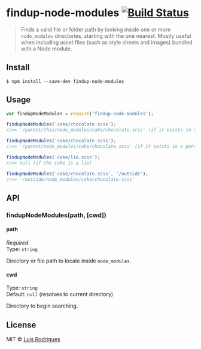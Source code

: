 # findup-node-modules [![Build Status](https://travis-ci.org/goblindegook/findup-node-modules.svg?branch=master)](https://travis-ci.org/goblindegook/findup-node-modules)

> Finds a valid file or folder path by looking inside one or more `node_modules` directories, starting with the one nearest.  Mostly useful when including asset files (such as style sheets and images) bundled with a Node module.


## Install

```
$ npm install --save-dev findup-node-modules
```


## Usage

```js
var findupNodeModules = require('findup-node-modules');

findupNodeModules('cake/chocolate.scss');
//=> '/parent/this/node_modules/cake/chocolate.scss' (if it exists in this directory's node_modules)

findupNodeModules('cake/chocolate.scss');
//=> '/parent/node_modules/cake/chocolate.scss' (if it exists in a parent's node_modules)

findupNodeModules('cake/lie.scss');
//=> null (if the cake is a lie)

findupNodeModules('cake/chocolate.scss', '/outside');
//=> '/outside/node_modules/cake/chocolate.scss'
```


## API

### findupNodeModules(path, [cwd])

#### path

*Required*  
Type: `string`

Directory or file path to locate inside `node_modules`.

#### cwd

Type: `string`  
Default: `null` (resolves to current directory)

Directory to begin searching.


## License

MIT © [Luís Rodrigues](https://github.com/goblindegook)
